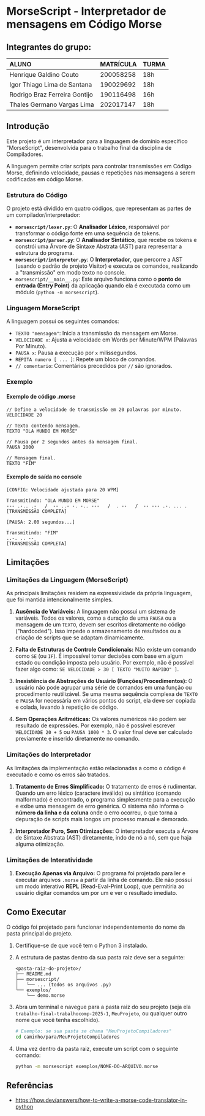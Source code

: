 # MorseScript - Interpretador de mensagens em Código Morse


## Integrantes do grupo:

| ALUNO | MATRÍCULA | TURMA |
| :--- | :--- | :--- |
| Henrique Galdino Couto | 200058258 | 18h |
| Igor Thiago Lima de Santana | 190029692 | 18h |
| Rodrigo Braz Ferreira Gontijo | 190116498 | 16h |
| Thales Germano Vargas Lima | 202017147 | 18h |


## Introdução
Este projeto é um interpretador para a linguagem de domínio específico "MorseScript", desenvolvida para o trabalho final da disciplina de Compiladores.

A linguagem permite criar scripts para controlar transmissões em Código Morse, definindo velocidade, pausas e repetições nas mensagens a serem codificadas em código Morse.

### Estrutura do Código

O projeto está dividido em quatro códigos, que representam as partes de um compilador/interpretador:

* **`morsescript/lexer.py`**: O **Analisador Léxico**, responsável por transformar o código fonte em uma sequência de tokens.
* **`morsescript/parser.py`**: O **Analisador Sintático**, que recebe os tokens e constrói uma Árvore de Sintaxe Abstrata (AST) para representar a estrutura do programa.
* **`morsescript/interpreter.py`**: O **Interpretador**, que percorre a AST (usando o padrão de projeto Visitor) e executa os comandos, realizando a "transmissão" em modo texto no console.
* `morsescript/__main__.py`: Este arquivo funciona como o **ponto de entrada (Entry Point)** da aplicação quando ela é executada como um módulo (`python -m morsescript`). 

### Linguagem MorseScript

A linguagem possui os seguintes comandos:

* `TEXTO "mensagem"`: Inicia a transmissão da mensagem em Morse.
* `VELOCIDADE x`: Ajusta a velocidade em Words per Minute/WPM (Palavras Por Minuto).
* `PAUSA x`: Pausa a execução por `x` milissegundos.
* `REPITA numero [ ... ]`: Repete um bloco de comandos.
* `// comentario`: Comentários precedidos por `//` são ignorados.

### Exemplo

#### Exemplo  de código .morse
```
// Define a velocidade de transmissão em 20 palavras por minuto.
VELOCIDADE 20

// Texto contendo mensagem.
TEXTO "OLA MUNDO EM MORSE"

// Pausa por 2 segundos antes da mensagem final.
PAUSA 2000

// Mensagem final.
TEXTO "FIM"
```

#### Exemplo de saída no console
```
[CONFIG: Velocidade ajustada para 20 WPM]

Transmitindo: "OLA MUNDO EM MORSE"
--- .-.. .-   /  -- ..- -. -.. ---   /  . --   /  -- --- .-. ... . 
[TRANSMISSÃO COMPLETA]

[PAUSA: 2.00 segundos...]

Transmitindo: "FIM"
..-. .. -- 
[TRANSMISSÃO COMPLETA]
```

## Limitações


### Limitações da Linguagem (MorseScript)

As principais limitações residem na expressividade da própria linguagem, que foi mantida intencionalmente simples.

1.  **Ausência de Variáveis:** A linguagem não possui um sistema de variáveis. Todos os valores, como a duração de uma `PAUSA` ou a mensagem de um `TEXTO`, devem ser escritos diretamente no código ("hardcoded"). Isso impede o armazenamento de resultados ou a criação de scripts que se adaptam dinamicamente.

2.  **Falta de Estruturas de Controle Condicionais:** Não existe um comando como `SE` (ou `IF`). É impossível tomar decisões com base em algum estado ou condição imposta pelo usuário. Por exemplo, não é possível fazer algo como: `SE VELOCIDADE > 30 [ TEXTO "MUITO RAPIDO" ]`.

3.  **Inexistência de Abstrações do Usuário (Funções/Procedimentos):** O usuário não pode agrupar uma série de comandos em uma função ou procedimento reutilizável. Se uma mesma sequência complexa de `TEXTO` e `PAUSA` for necessária em vários pontos do script, ela deve ser copiada e colada, levando à repetição de código.

4.  **Sem Operações Aritméticas:** Os valores numéricos não podem ser resultado de expressões. Por exemplo, não é possível escrever `VELOCIDADE 20 + 5` ou `PAUSA 1000 * 3`. O valor final deve ser calculado previamente e inserido diretamente no comando.

### Limitações do Interpretador

As limitações da implementação estão relacionadas a como o código é executado e como os erros são tratados.

1.  **Tratamento de Erros Simplificado:** O tratamento de erros é rudimentar. Quando um erro léxico (caractere inválido) ou sintático (comando malformado) é encontrado, o programa simplesmente para a execução e exibe uma mensagem de erro genérica. O sistema não informa o **número da linha e da coluna** onde o erro ocorreu, o que torna a depuração de scripts mais longos um processo manual e demorado.

2.  **Interpretador Puro, Sem Otimizações:** O interpretador executa a Árvore de Sintaxe Abstrata (AST) diretamente, indo de nó a nó, sem que haja alguma otimização.

### Limitações de Interatividade

1.  **Execução Apenas via Arquivo:** O programa foi projetado para ler e executar arquivos `.morse` a partir da linha de comando. Ele não possui um modo interativo **REPL** (Read-Eval-Print Loop), que permitiria ao usuário digitar comandos um por um e ver o resultado imediato.

## Como Executar

O código foi projetado para funcionar independentemente do nome da pasta principal do projeto.


1.  Certifique-se de que você tem o Python 3 instalado.
2.  A estrutura de pastas dentro da sua pasta raiz deve ser a seguinte:
    ```
    <pasta-raiz-do-projeto>/
    ├── README.md
    ├── morsescript/
    │   └── ... (todos os arquivos .py)
    └── exemplos/
        └── demo.morse
    ```
3.  Abra um terminal e navegue para a pasta raiz do seu projeto (seja ela `trabalho-final-trabalhocomp-2025-1`, `MeuProjeto`, ou qualquer outro nome que você tenha escolhido).

    ```bash
    # Exemplo: se sua pasta se chama "MeuProjetoCompiladores"
    cd caminho/para/MeuProjetoCompiladores
    ```

4.  Uma vez dentro da pasta raiz, execute um script com o seguinte comando:

    ```bash
    python -m morsescript exemplos/NOME-DO-ARQUIVO.morse
    ```

## Referências

- https://how.dev/answers/how-to-write-a-morse-code-translator-in-python
